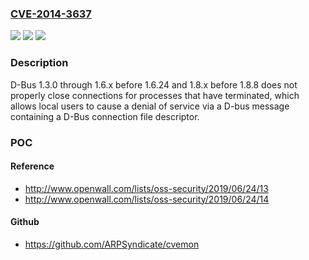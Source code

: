 ### [CVE-2014-3637](https://cve.mitre.org/cgi-bin/cvename.cgi?name=CVE-2014-3637)
![](https://img.shields.io/static/v1?label=Product&message=n%2Fa&color=blue)
![](https://img.shields.io/static/v1?label=Version&message=n%2Fa&color=blue)
![](https://img.shields.io/static/v1?label=Vulnerability&message=n%2Fa&color=brighgreen)

### Description

D-Bus 1.3.0 through 1.6.x before 1.6.24 and 1.8.x before 1.8.8 does not properly close connections for processes that have terminated, which allows local users to cause a denial of service via a D-bus message containing a D-Bus connection file descriptor.

### POC

#### Reference
- http://www.openwall.com/lists/oss-security/2019/06/24/13
- http://www.openwall.com/lists/oss-security/2019/06/24/14

#### Github
- https://github.com/ARPSyndicate/cvemon

